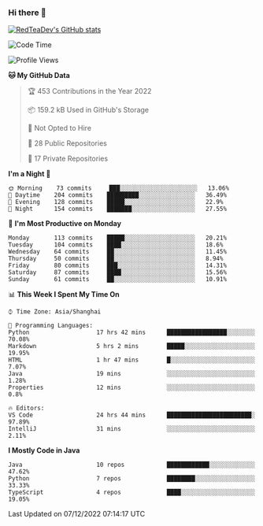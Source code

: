 ### Hi there 👋

<!--
**RedTeaDev/RedTeaDev** is a ✨ _special_ ✨ repository because its `README.md` (this file) appears on your GitHub profile.

Here are some ideas to get you started:

- 🔭 I’m currently working on ...
- 🌱 I’m currently learning ...
- 👯 I’m looking to collaborate on ...
- 🤔 I’m looking for help with ...
- 💬 Ask me about ...
- 📫 How to reach me: ...
- 😄 Pronouns: ...
- ⚡ Fun fact: ...
-->

<!--
[![wakatime](https://wakatime.com/badge/user/6b101ed0-04c0-4490-9283-eb61f2efff96.svg)](https://wakatime.com/@6b101ed0-04c0-4490-9283-eb61f2efff96)
!-->

[![RedTeaDev's GitHub stats](https://github-readme-stats.vercel.app/api?username=RedTeaDev)](https://github.com/anuraghazra/github-readme-stats)
<!--
[![willianrod's wakatime stats](https://github-readme-stats.vercel.app/api/wakatime?username=RedTeaDev)](https://github.com/anuraghazra/github-readme-stats)
!-->
<!--START_SECTION:waka-->
![Code Time](http://img.shields.io/badge/Code%20Time-1%2C055%20hrs%2025%20mins-blue)

![Profile Views](http://img.shields.io/badge/Profile%20Views-0-blue)

**🐱 My GitHub Data** 

> 🏆 453 Contributions in the Year 2022
 > 
> 📦 159.2 kB Used in GitHub's Storage 
 > 
> 🚫 Not Opted to Hire
 > 
> 📜 28 Public Repositories 
 > 
> 🔑 17 Private Repositories  
 > 
**I'm a Night 🦉** 

```text
🌞 Morning    73 commits     ███░░░░░░░░░░░░░░░░░░░░░░   13.06% 
🌆 Daytime    204 commits    █████████░░░░░░░░░░░░░░░░   36.49% 
🌃 Evening    128 commits    █████░░░░░░░░░░░░░░░░░░░░   22.9% 
🌙 Night      154 commits    ███████░░░░░░░░░░░░░░░░░░   27.55%

```
📅 **I'm Most Productive on Monday** 

```text
Monday       113 commits    █████░░░░░░░░░░░░░░░░░░░░   20.21% 
Tuesday      104 commits    ████░░░░░░░░░░░░░░░░░░░░░   18.6% 
Wednesday    64 commits     ██░░░░░░░░░░░░░░░░░░░░░░░   11.45% 
Thursday     50 commits     ██░░░░░░░░░░░░░░░░░░░░░░░   8.94% 
Friday       80 commits     ███░░░░░░░░░░░░░░░░░░░░░░   14.31% 
Saturday     87 commits     ████░░░░░░░░░░░░░░░░░░░░░   15.56% 
Sunday       61 commits     ██░░░░░░░░░░░░░░░░░░░░░░░   10.91%

```


📊 **This Week I Spent My Time On** 

```text
⌚︎ Time Zone: Asia/Shanghai

💬 Programming Languages: 
Python                   17 hrs 42 mins      █████████████████░░░░░░░░   70.08% 
Markdown                 5 hrs 2 mins        █████░░░░░░░░░░░░░░░░░░░░   19.95% 
HTML                     1 hr 47 mins        █░░░░░░░░░░░░░░░░░░░░░░░░   7.07% 
Java                     19 mins             ░░░░░░░░░░░░░░░░░░░░░░░░░   1.28% 
Properties               12 mins             ░░░░░░░░░░░░░░░░░░░░░░░░░   0.8%

🔥 Editors: 
VS Code                  24 hrs 44 mins      ████████████████████████░   97.89% 
IntelliJ                 31 mins             ░░░░░░░░░░░░░░░░░░░░░░░░░   2.11%

```

**I Mostly Code in Java** 

```text
Java                     10 repos            ████████████░░░░░░░░░░░░░   47.62% 
Python                   7 repos             ████████░░░░░░░░░░░░░░░░░   33.33% 
TypeScript               4 repos             ████░░░░░░░░░░░░░░░░░░░░░   19.05%

```



 Last Updated on 07/12/2022 07:14:17 UTC
<!--END_SECTION:waka-->


